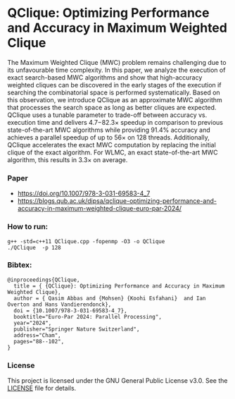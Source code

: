 # QClique: Optimizing Performance and Accuracy in Maximum Weighted Clique
 
The Maximum Weighted Clique (MWC) problem remains challenging due to its unfavourable time complexity. In this paper, we analyze the execution of exact search-based MWC algorithms and show that high-accuracy weighted cliques can be discovered in the early stages of the execution if searching the combinatorial space is performed systematically. Based on this observation, we introduce QClique as an approximate MWC algorithm that processes the search space as long as better cliques are expected. QClique uses a tunable parameter to trade-off between accuracy vs. execution time and delivers 4.7−82.3× speedup in comparison to previous state-of-the-art MWC algorithms while providing 91.4% accuracy and achieves a parallel speedup of up to 56× on 128 threads. Additionally, QClique accelerates the exact MWC computation by replacing the initial clique of the exact algorithm. For WLMC, an exact state-of-the-art MWC algorithm, this results in 3.3× on average.

### Paper
  - https://doi.org/10.1007/978-3-031-69583-4_7
  - https://blogs.qub.ac.uk/dipsa/qclique-optimizing-performance-and-accuracy-in-maximum-weighted-clique-euro-par-2024/
   

 
 
### How to run:
```
g++ -std=c++11 QClique.cpp -fopenmp -O3 -o QClique
./QClique  -p 128
```
 
 
### Bibtex:
```
@inproceedings{QClique,
  title = { {QClique}: Optimizing Performance and Accuracy in Maximum Weighted Clique}, 
  author = { Qasim Abbas and {Mohsen} {Koohi Esfahani}  and Ian Overton and Hans Vandierendonck},
  doi = {10.1007/978-3-031-69583-4_7},
  booktitle="Euro-Par 2024: Parallel Processing",
  year="2024",
  publisher="Springer Nature Switzerland",
  address="Cham",
  pages="88--102",
}
```

### License

This project is licensed under the GNU General Public License v3.0. See the [LICENSE](LICENSE.txt) file for details.
